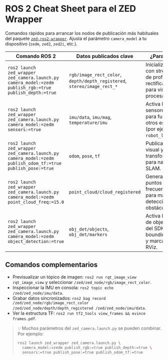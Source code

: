 # ROS 2 Cheat Sheet para el ZED Wrapper

Comandos rápidos para arrancar los nodos de publicación más habituales del paquete [`zed-ros2-wrapper`](https://www.stereolabs.com/docs/ros2/). Ajusta el parámetro `camera_model` a tu dispositivo (`zedm`, `zed2`, `zed2i`, etc.).

| Comando ROS 2 | Datos publicados clave | ¿Para qué sirve? |
|---------------|-----------------------|-------------------|
| `ros2 launch zed_wrapper zed_camera.launch.py camera_model:=zedm publish_rgb:=true publish_depth:=true` | `rgb/image_rect_color`, `depth/depth_registered`, `stereo/image_rect_*` | Inicializa la cámara con streams RGB y de profundidad rectificados listos para visualización o procesamiento. |
| `ros2 launch zed_wrapper zed_camera.launch.py camera_model:=zedm sensors:=true` | `imu/data`, `imu/mag`, `temperature/imu` | Activa la IMU y sensores integrados para fusionarlos con otros estimadores (por ejemplo `robot_localization`). |
| `ros2 launch zed_wrapper zed_camera.launch.py camera_model:=zedm publish_odom_tf:=true publish_pose:=true` | `odom`, `pose`, `tf` | Publica la odometría visual y las transformaciones TF para navegación y SLAM. |
| `ros2 launch zed_wrapper zed_camera.launch.py camera_model:=zedm point_cloud_freq:=15.0` | `point_cloud/cloud_registered` | Genera nubes de puntos XYZRGB a la frecuencia indicada para mapeo o detección de obstáculos. |
| `ros2 launch zed_wrapper zed_camera.launch.py camera_model:=zedm object_detection:=true` | `obj_det/objects`, `obj_det/markers` | Activa la detección de objetos integrada del SDK para enviar bounding boxes 3D y marcadores de RViz. |

## Comandos complementarios

- Previsualizar un tópico de imagen: `ros2 run rqt_image_view rqt_image_view` y seleccionar `/zed/zed_node/rgb/image_rect_color`.
- Inspeccionar la IMU en consola: `ros2 topic echo /zed/zed_node/imu/data`.
- Grabar datos sincronizados: `ros2 bag record /zed/zed_node/rgb/image_rect_color /zed/zed_node/depth/depth_registered /zed/zed_node/imu/data`.
- Ver la estructura TF: `ros2 run tf2_tools view_frames && evince frames.pdf`.

> 💡 Muchos parámetros del `zed_camera.launch.py` se pueden combinar. Por ejemplo:
> ```bash
> ros2 launch zed_wrapper zed_camera.launch.py \
>   camera_model:=zedm publish_rgb:=true publish_depth:=true \
>   sensors:=true publish_pose:=true publish_odom_tf:=true
> ```
